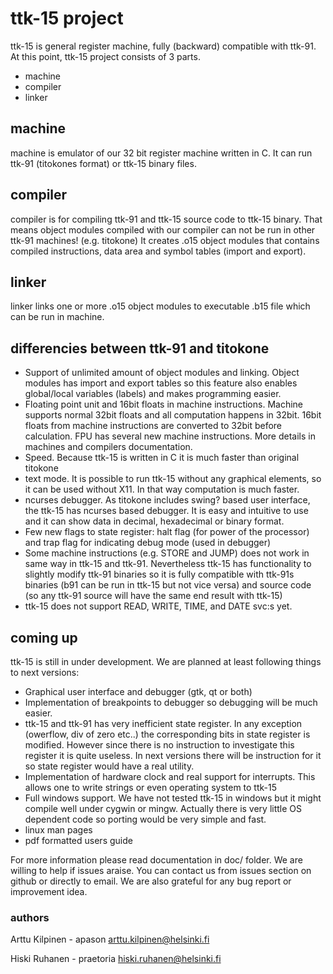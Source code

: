 # ttk-15 project 

ttk-15 is general register machine, fully (backward) compatible with ttk-91.
At this point, ttk-15 project consists of 3 parts.

 * machine
 * compiler
 * linker

## machine

machine is emulator of our 32 bit register machine written in C.
It can run ttk-91 (titokones format) or ttk-15 binary files.

## compiler

compiler is for compiling ttk-91 and ttk-15 source code to ttk-15 binary.
That means object modules compiled with our compiler can not be run in other
ttk-91 machines! (e.g. titokone) It creates .o15 object modules that contains
compiled instructions, data area and symbol tables (import and export).

## linker

linker links one or more .o15 object modules to executable .b15 file which can
be run in machine.

## differencies between ttk-91 and titokone
 * Support of unlimited amount of object modules and linking. Object modules
 has import and export tables so this feature also enables global/local variables
 (labels) and makes programming easier.
 * Floating point unit and 16bit floats in machine instructions.
 Machine supports normal 32bit floats and all computation happens in 32bit.
 16bit floats from machine instructions are converted to 32bit before calculation.
 FPU has several new machine instructions. More details in machines and compilers documentation.
 * Speed. Because ttk-15 is written in C it is much faster than original titokone
 * text mode. It is possible to run ttk-15 without any graphical elements, so it
 can be used without X11. In that way computation is much faster.
 * ncurses debugger. As titokone includes swing? based user interface, the ttk-15
 has ncurses based debugger. It is easy and intuitive to use and it can show data
 in decimal, hexadecimal or binary format.
 * Few new flags to state register: halt flag (for power of the processor)
 and trap flag for indicating debug mode (used in debugger)
 * Some machine instructions (e.g. STORE and JUMP) does not work in same way in ttk-15
 and ttk-91. Nevertheless ttk-15 has functionality to slightly modify ttk-91 binaries
 so it is fully compatible with ttk-91s binaries (b91 can be run in ttk-15 but not
 vice versa) and source code (so any ttk-91 source will have the same end result with ttk-15)
 * ttk-15 does not support READ, WRITE, TIME, and DATE svc:s yet. 


## coming up
ttk-15 is still in under development. We are planned at least following things to next versions:
 * Graphical user interface and debugger (gtk, qt or both)
 * Implementation of breakpoints to debugger so debugging will be much easier.
 * ttk-15 and ttk-91 has very inefficient state register. In any exception
 (owerflow, div of zero etc..) the corresponding bits in state register is modified.
 However since there is no instruction to investigate this register it is quite useless.
 In next versions there will be instruction for it so state register would have a real utility.
 * Implementation of hardware clock and real support for interrupts. This allows one to
 write strings or even operating system to ttk-15
 * Full windows support. We have not tested ttk-15 in windows but it might compile well
 under cygwin or mingw. Actually there is very little OS dependent code so porting would
 be very simple and fast.
 * linux man pages
 * pdf formatted users guide



For more information please read documentation in doc/ folder. We are willing to
help if issues araise. You can contact us from issues section on github or
directly to email. We are also grateful for any bug report or improvement idea.

### authors

Arttu Kilpinen - apason
arttu.kilpinen@helsinki.fi

Hiski Ruhanen  - praetoria
hiski.ruhanen@helsinki.fi
